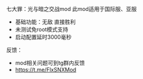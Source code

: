 七大罪：光与暗之交战mod
此mod适用于国际服、亚服
- 基础功能：无敌 直接胜利
- 未测试免root模式支持
- 启动配置延时3000毫秒

反馈：
- mod相关问题可到tg群内反馈
- https://t.me/FlxSNXMod